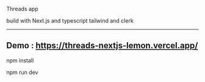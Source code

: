 Threads app

build with Next.js and typescript 
tailwind and clerk

--------------
Demo : https://threads-nextjs-lemon.vercel.app/
--------------
npm install 

npm run dev 
